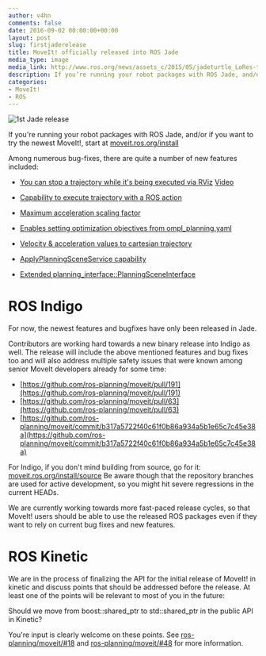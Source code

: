 ```yaml
---
author: v4hn
comments: false
date: 2016-09-02 00:00:00+00:00
layout: post
slug: firstjaderelease
title: MoveIt! officially released into ROS Jade
media_type: image
media_link: http://www.ros.org/news/assets_c/2015/05/jadeturtle_LoRes-thumb-480x519-1131.jpg
description: If you’re running your robot packages with ROS Jade, and/or if you want to try the newest MoveIt!, start at moveit.ros.org/install
categories:
- MoveIt!
- ROS
---
```


![1st Jade release](http://www.ros.org/news/assets_c/2015/05/jadeturtle_LoRes-thumb-480x519-1131.jpg)

If you're running your robot packages with ROS Jade, and/or if you want to try the newest MoveIt!, start at [moveit.ros.org/install](http://moveit.ros.org/install/)

Among numerous bug-fixes, there are quite a number of new features included:

- [You can stop a trajectory while it's being executed via RViz](https://github.com/ros-planning/moveit_ros/pull/713)
  [Video](https://www.youtube.com/watch?v=XEU-wVHUvgI&feature=youtu.be)

- [Capability to execute trajectory with a ROS action](https://github.com/ros-planning/moveit/pull/60)

- [Maximum acceleration scaling factor](https://github.com/ros-planning/moveit_core/pull/273)

- [Enables setting optimization objectives from ompl_planning.yaml](http://docs.ros.org/indigo/api/moveit_tutorials/html/doc/ompl_interface_tutorial.html?highlight=ompl)

- [Velocity & acceleration values to cartesian trajectory](https://github.com/ros-planning/moveit_ros/pull/735)

- [ApplyPlanningSceneService capability](https://github.com/ros-planning/moveit_ros/pull/686)

- [Extended planning_interface::PlanningSceneInterface](https://github.com/ros-planning/moveit_ros/issues/630)

ROS Indigo
==========

For now, the newest features and bugfixes have only been released in Jade.

Contributors are working hard towards a new binary release into Indigo as well.
The release will include the above mentioned features and bug fixes too and will
also address multiple safety issues that were known among senior MoveIt developers already for some time:

- [https://github.com/ros-planning/moveit/pull/191](https://github.com/ros-planning/moveit/pull/191)
- [https://github.com/ros-planning/moveit/pull/63](https://github.com/ros-planning/moveit/pull/63)
- [https://github.com/ros-planning/moveit/commit/b317a5722f40c61f0b86a934a5b1e65c7c45e38a](https://github.com/ros-planning/moveit/commit/b317a5722f40c61f0b86a934a5b1e65c7c45e38a)

For Indigo, if you don't mind building from source, go for it: [moveit.ros.org/install/source](http://moveit.ros.org/install/source/)
Be aware though that the repository branches are used for active development, so you might hit severe regressions in the current HEADs.

We are currently working towards more fast-paced release cycles, so that MoveIt! users
should be able to use the released ROS packages even if they want to rely on current bug fixes and new features.


ROS Kinetic
===========

We are in the process of finalizing the API for the initial release of MoveIt! in kinetic and discuss points
that should be addressed before the release. At least one of the points will be relevant to most of you in the future:

Should we move from boost::shared_ptr to std::shared_ptr in the public API in Kinetic?

You're input is clearly welcome on these points.
See [ros-planning/moveit/#18](https://github.com/ros-planning/moveit/issues/18) and [ros-planning/moveit/#48](https://github.com/ros-planning/moveit/issues/48) for more information.

